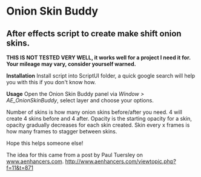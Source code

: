 # Onion Skin Buddy

## After effects script to create make shift onion skins.

**THIS IS NOT TESTED VERY WELL, it works well for a project I need it for. Your mileage may vary, consider yourself warned.**

**Installation**
Install script into ScriptUI folder, a quick google search will help you with this if you don't know how.

**Usage**
Open the Onion Skin Buddy panel via *Window > AE_OnionSkinBuddy*, select layer and choose your options.

Number of skins is how many onion skins before/after you need. 4 will create 4 skins before and 4 after. Opacity is the starting opacity for a skin, opacity gradually decreases for each skin created. Skin every x frames is how many frames to stagger between skins.

Hope this helps someone else!

The idea for this came from a post by Paul Tuersley on www.aenhancers.com.
http://www.aenhancers.com/viewtopic.php?f=11&t=871
